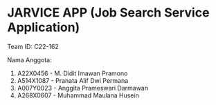 # JARVICE APP (Job Search Service Application)

Team ID: C22-162

Nama Anggota:
1. A22X0456  - M. Didit Imawan Pramono
2. A514X1087 - Pranata Alif Dwi Permana
3. A007Y0023 - Anggita Prameswari Darmawan
4. A268X0607 - Muhammad Maulana Husein
